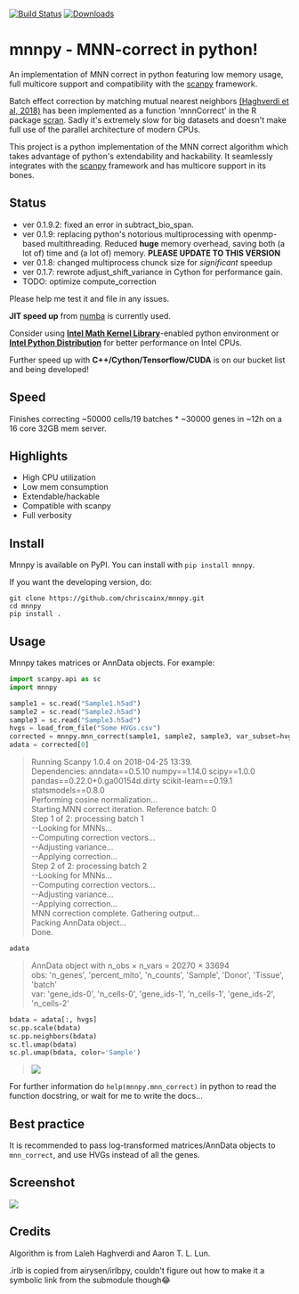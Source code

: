 [![Build Status](https://travis-ci.org/chriscainx/mnnpy.svg?branch=master)](https://travis-ci.org/chriscainx/mnnpy) [![Downloads](http://pepy.tech/badge/mnnpy)](http://pepy.tech/count/mnnpy)
# mnnpy - MNN-correct in python!

An implementation of MNN correct in python featuring low memory usage, full multicore support and compatibility with the [scanpy](https://github.com/theislab/scanpy) framework.

Batch effect correction by matching mutual nearest neighbors [(Haghverdi et al, 2018)](https://www.nature.com/articles/nbt.4091) has been implemented as a function 'mnnCorrect' in the R package [scran](https://bioconductor.org/packages/release/bioc/html/scran.html). Sadly it's extremely slow for big datasets and doesn't make full use of the parallel architecture of modern CPUs.

This project is a python implementation of the MNN correct algorithm which takes advantage of python's extendability and hackability. It seamlessly integrates with the [scanpy](https://github.com/theislab/scanpy) framework and has multicore support in its bones. 

## Status
- ver 0.1.9.2: fixed an error in subtract_bio_span.
- ver 0.1.9: replacing python's notorious multiprocessing with openmp-based multithreading. Reduced **huge** memory overhead, saving both (a lot of) time and (a lot of) memory. **PLEASE UPDATE TO THIS VERSION** 
- ver 0.1.8: changed multiprocess chunck size for *significant* speedup
- ver 0.1.7: rewrote adjust_shift_variance in Cython for performance gain. 
- TODO: optimize compute_correction

Please help me test it and file in any issues.

**JIT speed up** from [numba](http://numba.pydata.org) is currently used. 

Consider using [**Intel Math Kernel Library**](https://software.intel.com/en-us/mkl)-enabled python environment or [**Intel Python Distribution**](https://software.intel.com/en-us/distribution-for-python) for better performance on Intel CPUs.

Further speed up with **C++/Cython/Tensorflow/CUDA** is on our bucket list and being developed!

## Speed

Finishes correcting ~50000 cells/19 batches * ~30000 genes in ~12h on a 16 core 32GB mem server.

## Highlights

- High CPU utilization
- Low mem consumption
- Extendable/hackable
- Compatible with scanpy
- Full verbosity

## Install

Mnnpy is available on PyPI. You can install with `pip install mnnpy`.

If you want the developing version, do:
```
git clone https://github.com/chriscainx/mnnpy.git
cd mnnpy
pip install .
```

## Usage

Mnnpy takes matrices or AnnData objects. For example:
```python
import scanpy.api as sc
import mnnpy

sample1 = sc.read("Sample1.h5ad")
sample2 = sc.read("Sample2.h5ad")
sample3 = sc.read("Sample3.h5ad")
hvgs = load_from_file("Some HVGs.csv")
corrected = mnnpy.mnn_correct(sample1, sample2, sample3, var_subset=hvgs, batch_categories = ["N0123X", "N0124X", "T0124X"])
adata = corrected[0]
```
> Running Scanpy 1.0.4 on 2018-04-25 13:39.  
Dependencies: anndata==0.5.10 numpy==1.14.0 scipy==1.0.0 pandas==0.22.0+0.ga00154d.dirty scikit-learn==0.19.1 statsmodels==0.8.0  
Performing cosine normalization...  
Starting MNN correct iteration. Reference batch: 0  
Step 1 of 2: processing batch 1  
--Looking for MNNs...  
--Computing correction vectors...  
--Adjusting variance...  
--Applying correction...  
Step 2 of 2: processing batch 2  
--Looking for MNNs...  
--Computing correction vectors...  
--Adjusting variance...  
--Applying correction...  
MNN correction complete. Gathering output...   
Packing AnnData object...  
Done.  
```python
adata
```
> AnnData object with n_obs × n_vars = 20270 × 33694  
    obs: 'n_genes', 'percent_mito', 'n_counts', 'Sample', 'Donor', 'Tissue', 'batch'  
    var: 'gene_ids-0', 'n_cells-0', 'gene_ids-1', 'n_cells-1', 'gene_ids-2', 'n_cells-2'  
```python
bdata = adata[:, hvgs]
sc.pp.scale(bdata)
sc.pp.neighbors(bdata)
sc.tl.umap(bdata)
sc.pl.umap(bdata, color='Sample')
```
> ![](./docs/example.png)

For further information do `help(mnnpy.mnn_correct)` in python to read the function docstring, or wait for me to write the docs...

## Best practice

It is recommended to pass log-transformed matrices/AnnData objects to `mnn_correct`, and use HVGs instead of all the genes.

## Screenshot

![](./docs/screen.png)

## Credits

Algorithm is from Laleh Haghverdi and Aaron T. L. Lun.

.irlb is copied from airysen/irlbpy, couldn't figure out how to make it a symbolic link from the submodule though😂
